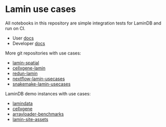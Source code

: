 # Lamin use cases

All notebooks in this repository are simple integration tests for LaminDB and run on CI.

- User [docs](https://lamin.ai/docs/guide)
- Developer [docs](https://lamin-usecases-ddcd.netlify.app/)

More git repositories with use cases:

- [lamin-spatial](https://github.com/laminlabs/lamin-spatial)
- [cellxgene-lamin](https://github.com/laminlabs/cellxgene-lamin)  
- [redun-lamin](https://github.com/laminlabs/redun-lamin)
- [nextflow-lamin-usecases](https://github.com/laminlabs/nextflow-lamin-usecases)
- [snakemake-lamin-usecases](https://github.com/laminlabs/snakemake-lamin-usecases)

LaminDB demo instances with use cases:

- [lamindata](https://lamin.ai/laminlabs/lamindata)
- [cellxgene](https://lamin.ai/laminlabs/cellxgene)
- [arrayloader-benchmarks](https://lamin.ai/laminlabs/arrayloader-benchmarks)  
- [lamin-site-assets](https://lamin.ai/laminlabs/lamin-site-assets)
